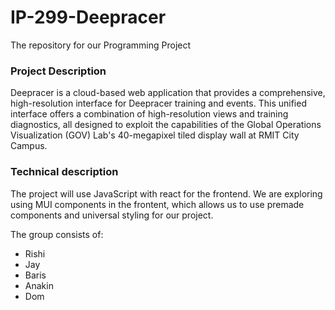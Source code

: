 # IP-299-Deepracer
The repository for our Programming Project

### Project Description
Deepracer is a cloud-based web application that provides a comprehensive, high-resolution interface for Deepracer training and events. This unified interface offers a combination of high-resolution views and training diagnostics, all designed to exploit the capabilities of the Global Operations Visualization (GOV) Lab's 40-megapixel tiled display wall at RMIT City Campus.

### Technical description
The project will use JavaScript with react for the frontend. We are exploring using MUI components in the frontent, which allows us to use premade components and universal styling for our project.

The group consists of:
- Rishi
- Jay
- Baris
- Anakin
- Dom
